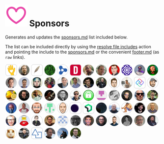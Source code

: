 ![Sponsors](https://raw.githubusercontent.com/devlooped/sponsors/main/assets/sponsors.svg) Sponsors
===

Generates and updates the [sponsors.md](sponsors.md) list included below.

The list can be included directly by using the [resolve file includes](https://github.com/marketplace/actions/resolve-file-includes) 
action and pointing the include to the [sponsors.md](https://github.com/devlooped/sponsors/raw/main/sponsors.md) or 
the convenient [footer.md](https://github.com/devlooped/sponsors/raw/main/footer.md) (as `raw` links).

<!-- include sponsors.md -->
[![Clarius Org](https://raw.githubusercontent.com/devlooped/sponsors/main/.github/avatars/clarius.png "Clarius Org")](https://github.com/clarius)
[![Kirill Osenkov](https://raw.githubusercontent.com/devlooped/sponsors/main/.github/avatars/KirillOsenkov.png "Kirill Osenkov")](https://github.com/KirillOsenkov)
[![MFB Technologies, Inc.](https://raw.githubusercontent.com/devlooped/sponsors/main/.github/avatars/MFB-Technologies-Inc.png "MFB Technologies, Inc.")](https://github.com/MFB-Technologies-Inc)
[![Stephen Shaw](https://raw.githubusercontent.com/devlooped/sponsors/main/.github/avatars/decriptor.png "Stephen Shaw")](https://github.com/decriptor)
[![Torutek](https://raw.githubusercontent.com/devlooped/sponsors/main/.github/avatars/torutek-gh.png "Torutek")](https://github.com/torutek-gh)
[![DRIVE.NET, Inc.](https://raw.githubusercontent.com/devlooped/sponsors/main/.github/avatars/drivenet.png "DRIVE.NET, Inc.")](https://github.com/drivenet)
[![David Kean](https://raw.githubusercontent.com/devlooped/sponsors/main/.github/avatars/davkean.png "David Kean")](https://github.com/davkean)
[![](https://raw.githubusercontent.com/devlooped/sponsors/main/.github/avatars/chiluap.png "")](https://github.com/chiluap)
[![Daniel Gnägi](https://raw.githubusercontent.com/devlooped/sponsors/main/.github/avatars/dgnaegi.png "Daniel Gnägi")](https://github.com/dgnaegi)
[![Ashley Medway](https://raw.githubusercontent.com/devlooped/sponsors/main/.github/avatars/AshleyMedway.png "Ashley Medway")](https://github.com/AshleyMedway)
[![Keith Pickford](https://raw.githubusercontent.com/devlooped/sponsors/main/.github/avatars/Keflon.png "Keith Pickford")](https://github.com/Keflon)
[![bitbonk](https://raw.githubusercontent.com/devlooped/sponsors/main/.github/avatars/bitbonk.png "bitbonk")](https://github.com/bitbonk)
[![Thomas Bolon](https://raw.githubusercontent.com/devlooped/sponsors/main/.github/avatars/tbolon.png "Thomas Bolon")](https://github.com/tbolon)
[![Yurii Rashkovskii](https://raw.githubusercontent.com/devlooped/sponsors/main/.github/avatars/yrashk.png "Yurii Rashkovskii")](https://github.com/yrashk)
[![Kori Francis](https://raw.githubusercontent.com/devlooped/sponsors/main/.github/avatars/kfrancis.png "Kori Francis")](https://github.com/kfrancis)
[![Zdenek Havlin](https://raw.githubusercontent.com/devlooped/sponsors/main/.github/avatars/wdolek.png "Zdenek Havlin")](https://github.com/wdolek)
[![Sean Killeen](https://raw.githubusercontent.com/devlooped/sponsors/main/.github/avatars/SeanKilleen.png "Sean Killeen")](https://github.com/SeanKilleen)
[![Toni Wenzel](https://raw.githubusercontent.com/devlooped/sponsors/main/.github/avatars/twenzel.png "Toni Wenzel")](https://github.com/twenzel)
[![Giorgi Dalakishvili](https://raw.githubusercontent.com/devlooped/sponsors/main/.github/avatars/Giorgi.png "Giorgi Dalakishvili")](https://github.com/Giorgi)
[![Kelly White](https://raw.githubusercontent.com/devlooped/sponsors/main/.github/avatars/mckhendry.png "Kelly White")](https://github.com/mckhendry)
[![Allan Ritchie](https://raw.githubusercontent.com/devlooped/sponsors/main/.github/avatars/aritchie.png "Allan Ritchie")](https://github.com/aritchie)
[![Mike James](https://raw.githubusercontent.com/devlooped/sponsors/main/.github/avatars/MikeCodesDotNET.png "Mike James")](https://github.com/MikeCodesDotNET)
[![Uno Platform](https://raw.githubusercontent.com/devlooped/sponsors/main/.github/avatars/unoplatform.png "Uno Platform")](https://github.com/unoplatform)
[![Dan Siegel](https://raw.githubusercontent.com/devlooped/sponsors/main/.github/avatars/dansiegel.png "Dan Siegel")](https://github.com/dansiegel)
[![Reuben Swartz](https://raw.githubusercontent.com/devlooped/sponsors/main/.github/avatars/rbnswartz.png "Reuben Swartz")](https://github.com/rbnswartz)
[![Jeremy Simmons](https://raw.githubusercontent.com/devlooped/sponsors/main/.github/avatars/jeremysimmons.png "Jeremy Simmons")](https://github.com/jeremysimmons)
[![Jacob Foshee](https://raw.githubusercontent.com/devlooped/sponsors/main/.github/avatars/jfoshee.png "Jacob Foshee")](https://github.com/jfoshee)
[![](https://raw.githubusercontent.com/devlooped/sponsors/main/.github/avatars/Mrxx99.png "")](https://github.com/Mrxx99)
[![Eric Johnson](https://raw.githubusercontent.com/devlooped/sponsors/main/.github/avatars/eajhnsn1.png "Eric Johnson")](https://github.com/eajhnsn1)
[![Norman Mackay](https://raw.githubusercontent.com/devlooped/sponsors/main/.github/avatars/mackayn.png "Norman Mackay")](https://github.com/mackayn)
[![Certify The Web](https://raw.githubusercontent.com/devlooped/sponsors/main/.github/avatars/certifytheweb.png "Certify The Web")](https://github.com/certifytheweb)
[![Taylor Mansfield](https://raw.githubusercontent.com/devlooped/sponsors/main/.github/avatars/lavahot.png "Taylor Mansfield")](https://github.com/lavahot)
[![Mårten Rånge](https://raw.githubusercontent.com/devlooped/sponsors/main/.github/avatars/mrange.png "Mårten Rånge")](https://github.com/mrange)
[![David Petric](https://raw.githubusercontent.com/devlooped/sponsors/main/.github/avatars/davidpetric.png "David Petric")](https://github.com/davidpetric)
[![Rich Lee](https://raw.githubusercontent.com/devlooped/sponsors/main/.github/avatars/richlee.png "Rich Lee")](https://github.com/richlee)
[![Danilo Dantas](https://raw.githubusercontent.com/devlooped/sponsors/main/.github/avatars/dannevesdantas.png "Danilo Dantas")](https://github.com/dannevesdantas)
[![](https://raw.githubusercontent.com/devlooped/sponsors/main/.github/avatars/nietras.png "")](https://github.com/nietras)
[![Gary Woodfine](https://raw.githubusercontent.com/devlooped/sponsors/main/.github/avatars/garywoodfine.png "Gary Woodfine")](https://github.com/garywoodfine)
[![](https://raw.githubusercontent.com/devlooped/sponsors/main/.github/avatars/kristinnstefansson.png "")](https://github.com/kristinnstefansson)
[![](https://raw.githubusercontent.com/devlooped/sponsors/main/.github/avatars/DarrenAtConexus.png "")](https://github.com/DarrenAtConexus)
[![Steve Bilogan](https://raw.githubusercontent.com/devlooped/sponsors/main/.github/avatars/kazo0.png "Steve Bilogan")](https://github.com/kazo0)
[![Ix Technologies B.V.](https://raw.githubusercontent.com/devlooped/sponsors/main/.github/avatars/IxTechnologies.png "Ix Technologies B.V.")](https://github.com/IxTechnologies)
[![New Relic](https://raw.githubusercontent.com/devlooped/sponsors/main/.github/avatars/newrelic.png "New Relic")](https://github.com/newrelic)
[![Chris Johnston‮](https://raw.githubusercontent.com/devlooped/sponsors/main/.github/avatars/Chris-Johnston.png "Chris Johnston‮")](https://github.com/Chris-Johnston)
[![David JENNI](https://raw.githubusercontent.com/devlooped/sponsors/main/.github/avatars/davidjenni.png "David JENNI")](https://github.com/davidjenni)
[![](https://raw.githubusercontent.com/devlooped/sponsors/main/.github/avatars/ehonda.png "")](https://github.com/ehonda)
[![Jonathan ](https://raw.githubusercontent.com/devlooped/sponsors/main/.github/avatars/Jonathan-Hickey.png "Jonathan ")](https://github.com/Jonathan-Hickey)
[![Oleg Kyrylchuk](https://raw.githubusercontent.com/devlooped/sponsors/main/.github/avatars/okyrylchuk.png "Oleg Kyrylchuk")](https://github.com/okyrylchuk)
[![Juan Blanco](https://raw.githubusercontent.com/devlooped/sponsors/main/.github/avatars/juanfranblanco.png "Juan Blanco")](https://github.com/juanfranblanco)
[![LosManos](https://raw.githubusercontent.com/devlooped/sponsors/main/.github/avatars/LosManos.png "LosManos")](https://github.com/LosManos)
[![Mariusz Kogut](https://raw.githubusercontent.com/devlooped/sponsors/main/.github/avatars/MariuszKogut.png "Mariusz Kogut")](https://github.com/MariuszKogut)
[![Charley Wu](https://raw.githubusercontent.com/devlooped/sponsors/main/.github/avatars/akunzai.png "Charley Wu")](https://github.com/akunzai)
[![](https://raw.githubusercontent.com/devlooped/sponsors/main/.github/avatars/meisenring.png "")](https://github.com/meisenring)
[![Thomas Due](https://raw.githubusercontent.com/devlooped/sponsors/main/.github/avatars/Tdue21.png "Thomas Due")](https://github.com/Tdue21)
[![Jakob Tikjøb Andersen](https://raw.githubusercontent.com/devlooped/sponsors/main/.github/avatars/jakobt.png "Jakob Tikjøb Andersen")](https://github.com/jakobt)
[![Seann Alexander](https://raw.githubusercontent.com/devlooped/sponsors/main/.github/avatars/seanalexander.png "Seann Alexander")](https://github.com/seanalexander)
[![Tino Hager](https://raw.githubusercontent.com/devlooped/sponsors/main/.github/avatars/tinohager.png "Tino Hager")](https://github.com/tinohager)
[![Badre BSAILA](https://raw.githubusercontent.com/devlooped/sponsors/main/.github/avatars/pedrobsaila.png "Badre BSAILA")](https://github.com/pedrobsaila)
[![Mark Seemann](https://raw.githubusercontent.com/devlooped/sponsors/main/.github/avatars/ploeh.png "Mark Seemann")](https://github.com/ploeh)
[![Angelo Belchior](https://raw.githubusercontent.com/devlooped/sponsors/main/.github/avatars/angelobelchior.png "Angelo Belchior")](https://github.com/angelobelchior)
[![Tony Qu](https://raw.githubusercontent.com/devlooped/sponsors/main/.github/avatars/tonyqus.png "Tony Qu")](https://github.com/tonyqus)
[![Daniel May](https://raw.githubusercontent.com/devlooped/sponsors/main/.github/avatars/danielrmay.png "Daniel May")](https://github.com/danielrmay)
[![Blauhaus Technology (Pty) Ltd](https://raw.githubusercontent.com/devlooped/sponsors/main/.github/avatars/BlauhausTechnology.png "Blauhaus Technology (Pty) Ltd")](https://github.com/BlauhausTechnology)
[![Richard Collette](https://raw.githubusercontent.com/devlooped/sponsors/main/.github/avatars/rcollette.png "Richard Collette")](https://github.com/rcollette)
[![Nick Vaughan](https://raw.githubusercontent.com/devlooped/sponsors/main/.github/avatars/bngv.png "Nick Vaughan")](https://github.com/bngv)
[![Ken Bonny](https://raw.githubusercontent.com/devlooped/sponsors/main/.github/avatars/KenBonny.png "Ken Bonny")](https://github.com/KenBonny)


<!-- sponsors.md -->
